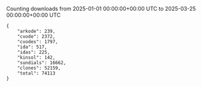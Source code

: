 
Counting downloads from 2025-01-01 00:00:00+00:00 UTC to 2025-03-25 00:00:00+00:00 UTC

```
{
    "arkode": 239,
    "cvode": 2372,
    "cvodes": 1797,
    "ida": 517,
    "idas": 225,
    "kinsol": 142,
    "sundials": 16662,
    "clones": 52159,
    "total": 74113
}
```
